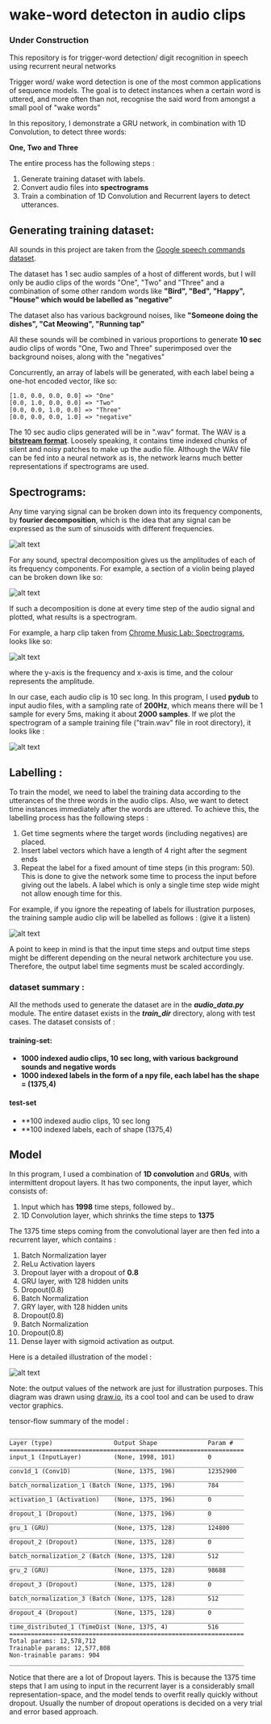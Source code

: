 # wake-word detecton in audio clips

### Under Construction


This repository is for trigger-word detection/ digit recognition in speech using recurrent neural networks


Trigger word/ wake word detection is one of the most common applications of sequence models. The goal is to detect instances when a certain word is uttered, and more often than not, recognise the said word from amongst a small pool of "wake words"

In this repository, I demonstrate a GRU network, in combination with 1D Convolution, to detect three words:

**One, Two and Three**

The entire process has the following steps :

1. Generate training dataset with labels.
2. Convert audio files into **spectrograms**
3. Train a combination of 1D Convolution and Recurrent layers to detect utterances.


## Generating training dataset:

All sounds in this project are taken from the [Google speech commands dataset](https://ai.googleblog.com/2017/08/launching-speech-commands-dataset.html).

The dataset has 1 sec audio samples of a host of different words, but I will only be audio clips of the words "One", "Two" and "Three" and a combination of some other random words like **"Bird", "Bed", "Happy", "House" which would be labelled as "negative"**

The dataset also has various background noises, like **"Someone doing the dishes", "Cat Meowing", "Running tap"**

All these sounds will be combined in various proportions to generate **10 sec** audio clips of words "One, Two and Three"
superimposed over the background noises, along with the "negatives"


Concurrently, an array of labels will be generated, with each label being a one-hot encoded vector, like so:

```
[1.0, 0.0, 0.0, 0.0] => "One"
[0.0, 1.0, 0.0, 0.0] => "Two"
[0.0, 0.0, 1.0, 0.0] => "Three"
[0.0, 0.0, 0.0, 1.0] => "negative"
```

The 10 sec audio clips generated will be in ".wav" format. The WAV is a [**bitstream format**](https://en.wikipedia.org/wiki/Bitstream_format). Loosely speaking, it contains time indexed chunks of silent and noisy patches to make up the audio file. Although the WAV file can be fed into a neural network as is, the network learns much better representations if spectrograms are used.

## Spectrograms:

Any time varying signal can be broken down into its frequency components, by **fourier decomposition**, which
is the idea that any signal can be expressed as the sum of sinusoids with different frequencies.

![alt text](https://raw.githubusercontent.com/sarangzambare/audio-trigger/master/png/fourier.png)


For any sound, spectral decomposition gives us the amplitudes of each of its frequency components. For example, a section of a violin being played can be broken down like so:

![alt text](https://raw.githubusercontent.com/sarangzambare/audio-trigger/master/png/violin.png)

If such a decomposition is done at every time step of the audio signal and plotted, what results is a spectrogram.

For example, a harp clip taken from [Chrome Music Lab: Spectrograms](https://musiclab.chromeexperiments.com/Spectrogram/), looks like so:

![alt text](https://raw.githubusercontent.com/sarangzambare/audio-trigger/master/png/harp.png)

where the y-axis is the frequency and x-axis is time, and the colour represents the amplitude.


In our case, each audio clip is 10 sec long. In this program, I used **pydub** to input audio files, with a sampling rate of **200Hz**, which means there will be 1 sample for every 5ms, making it about **2000 samples**. If we plot the spectrogram of a sample training file ("train.wav" file in root directory), it looks like :

![alt text](https://raw.githubusercontent.com/sarangzambare/audio-trigger/master/png/train_2.png)


## Labelling :

To train the model, we need to label the training data according to the utterances of the three words in the audio clips. Also, we want to detect time instances immediately after the words are uttered. To achieve this, the labelling process has the following steps :

1. Get time segments where the target words (including negatives) are placed.
2. Insert label vectors which have a length of 4 right after the segment ends
3. Repeat the label for a fixed amount of time steps (in this program: 50). This is done to give the network some time to process the input before giving out the labels. A label which is only a single time step wide might not allow enough time for this.

For example, if you ignore the repeating of labels for illustration purposes, the training sample audio clip will be labelled as follows : (give it a listen)

![alt text](https://raw.githubusercontent.com/sarangzambare/audio-trigger/master/png/label_coding.png)

A point to keep in mind is that the input time steps and output time steps might be different depending on the neural network architecture you use. Therefore, the output label time segments must be scaled accordingly.

### dataset summary :

All the methods used to generate the dataset are in the ***audio_data.py*** module. The entire dataset exists in the ***train_dir*** directory, along with test cases. The dataset consists of :

#### training-set:
* **1000 indexed audio clips, 10 sec long, with various background sounds and negative words**
* **1000 indexed labels in the form of a npy file, each label has the shape = (1375,4)**

#### test-set
* **100 indexed audio clips, 10 sec long
* **100 indexed labels, each of shape (1375,4)



## Model



In this program, I used a combination of **1D convolution** and **GRUs**, with intermittent dropout layers. It has two components, the input layer, which consists of:

1. Input which has **1998** time steps, followed by..
2. 1D Convolution layer, which shrinks the time steps to **1375**

The 1375 time steps coming from the convolutional layer are then fed into a recurrent layer, which contains :

1. Batch Normalization layer
2. ReLu Activation layers
3. Dropout layer with a dropout of **0.8**
4. GRU layer, with 128 hidden units
5. Dropout(0.8)
6. Batch Normalization
7. GRY layer, with 128 hidden units
8. Dropout(0.8)
9. Batch Normalization
10. Dropout(0.8)
11. Dense layer with sigmoid activation as output.


Here is a detailed illustration of the model :


![alt text](https://raw.githubusercontent.com/sarangzambare/audio-trigger/master/png/model.png)

Note: the output values of the network are just for illustration purposes. This diagram was drawn using [draw.io](draw.io), its a cool tool and can be used to draw vector graphics.

tensor-flow summary of the model :

```
_________________________________________________________________
Layer (type)                 Output Shape              Param #   
=================================================================
input_1 (InputLayer)         (None, 1998, 101)         0         
_________________________________________________________________
conv1d_1 (Conv1D)            (None, 1375, 196)         12352900  
_________________________________________________________________
batch_normalization_1 (Batch (None, 1375, 196)         784       
_________________________________________________________________
activation_1 (Activation)    (None, 1375, 196)         0         
_________________________________________________________________
dropout_1 (Dropout)          (None, 1375, 196)         0         
_________________________________________________________________
gru_1 (GRU)                  (None, 1375, 128)         124800    
_________________________________________________________________
dropout_2 (Dropout)          (None, 1375, 128)         0         
_________________________________________________________________
batch_normalization_2 (Batch (None, 1375, 128)         512       
_________________________________________________________________
gru_2 (GRU)                  (None, 1375, 128)         98688     
_________________________________________________________________
dropout_3 (Dropout)          (None, 1375, 128)         0         
_________________________________________________________________
batch_normalization_3 (Batch (None, 1375, 128)         512       
_________________________________________________________________
dropout_4 (Dropout)          (None, 1375, 128)         0         
_________________________________________________________________
time_distributed_1 (TimeDist (None, 1375, 4)           516       
=================================================================
Total params: 12,578,712
Trainable params: 12,577,808
Non-trainable params: 904
_________________________________________________________________
```

Notice that there are a lot of Dropout layers. This is because the 1375 time steps that I am using to input in the recurrent layer is a considerably small representation-space, and the model tends to overfit really quickly without dropout. Usually the number of dropout operations is decided on a very trial and error based approach.
